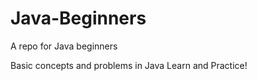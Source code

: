 # Java-Beginners
A repo for Java beginners

Basic concepts and problems in Java
Learn and Practice!
